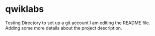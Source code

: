 # qwiklabs
Testing Directory to set up a git account
I am editing the README file. Adding some more details about the project description.

